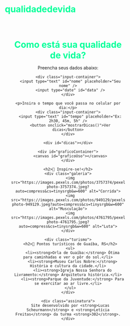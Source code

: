 # qualidadedevida
<html lang="pt-BR">
<head>
  <meta charset="UTF-8" />
  <meta name="viewport" content="width=device-width, initial-scale=1.0"/>
  <title>Melhore sua Qualidade de Vida</title>
  <script src="https://cdn.jsdelivr.net/npm/chart.js"></script>
  <script src="https://cdn.jsdelivr.net/npm/tsparticles@2/tsparticles.bundle.min.js"></script>
  <link href="https://fonts.googleapis.com/css2?family=Rubik:wght@400;600&display=swap" rel="stylesheet">
  <style>
    * {
      box-sizing: border-box;
    }

    body, html {
      margin: 0;
      padding: 0;
      font-family: 'Rubik', sans-serif;
      background: linear-gradient(135deg, #000000, #ffffff); /* Degradê preto e branco */
      color: #f0f0f0;
      overflow-x: hidden;
    }

    #particles-js {
      position: fixed;
      width: 100%;
      height: 100%;
      z-index: -1;
    }

    .container {
      padding: 30px 20px;
      max-width: 900px;
      margin: auto;
      text-align: center;
    }

    h1, h2 {
      color: #00ff99;
      margin-bottom: 10px;
    }

    .input-container {
      display: flex;
      flex-wrap: wrap;
      justify-content: center;
      gap: 10px;
      margin: 20px 0;
    }

    .input-container input {
      padding: 12px;
      font-size: 16px;
      width: 160px;
      border-radius: 8px;
      border: none;
      text-align: center;
      background: #1e1e1e;
      color: #f0f0f0;
    }

    button {
      padding: 12px 24px;
      font-size: 18px;
      background: #00b894;
      color: white;
      border: none;
      border-radius: 8px;
      cursor: pointer;
      transition: transform 0.2s ease, background 0.3s ease;
    }

    button:hover {
      background: #55efc4;
      transform: scale(1.05);
    }

    .dica {
      background: #1e1e1e;
      padding: 15px;
      margin: 10px 0;
      border-left: 5px solid #00ff99;
      border-radius: 5px;
      text-align: left;
    }

    .alerta {
      color: #ff7675;
      font-weight: bold;
      margin-top: 10px;
    }

    .galeria {
      margin: 40px auto;
      display: flex;
      flex-wrap: wrap;
      justify-content: center;
      gap: 15px;
    }

    .galeria img {
      width: 250px;
      height: 160px;
      object-fit: cover;
      border-radius: 10px;
      box-shadow: 0 4px 10px rgba(0,0,0,0.5);
      transition: transform 0.3s ease;
    }

    .galeria img:hover {
      transform: scale(1.05);
    }

    #graficoContainer {
      margin-top: 40px;
      max-width: 500px;
      margin-left: auto;
      margin-right: auto;
    }

    .turismo {
      margin-top: 50px;
      text-align: left;
    }

    .assinatura {
      margin-top: 40px;
      font-size: 18px;
      color: #ffffff;
      background: rgba(0, 0, 0, 0.7); /* Fundo escuro para destacar */
      padding: 20px;
      border-radius: 8px;
      text-align: center;
      box-shadow: 0 4px 10px rgba(0,0,0,0.5);
    }

    /* Responsividade para celular */
    @media (max-width: 768px) {
      .input-container {
        flex-direction: column;
        gap: 15px;
      }

      .input-container input {
        width: 100%;
      }

      .container {
        padding: 20px;
      }

      h1 {
        font-size: 24px;
      }

      h2 {
        font-size: 20px;
      }

      .galeria img {
        width: 200px;
        height: 130px;
      }

      .turismo ul {
        padding-left: 20px;
      }

      .assinatura {
        font-size: 16px;
      }
    }
  </style>
</head>
<body>
  <div id="particles-js"></div>
  <div class="container">
    <h1>Como está sua qualidade de vida?</h1>
    <p>Preencha seus dados abaixo:</p>

    <div class="input-container">
      <input type="text" id="nome" placeholder="Seu nome" />
      <input type="date" id="data" />
    </div>

    <p>Insira o tempo que você passa no celular por dia:</p>
    <div class="input-container">
      <input type="text" id="tempo" placeholder="Ex: 2h30, 45m, 5h" />
      <button onclick="mostrarDicas()">Ver dicas</button>
    </div>

    <div id="dicas"></div>

    <div id="graficoContainer">
      <canvas id="graficoUso"></canvas>
    </div>

    <h2>💪 Inspire-se!</h2>
    <div class="galeria">
      <img src="https://images.pexels.com/photos/3757374/pexels-photo-3757374.jpeg?auto=compress&cs=tinysrgb&w=600" alt="Corrida">
      <img src="https://images.pexels.com/photos/949129/pexels-photo-949129.jpeg?auto=compress&cs=tinysrgb&w=600" alt="Musculação">
      <img src="https://images.pexels.com/photos/4761795/pexels-photo-4761795.jpeg?auto=compress&cs=tinysrgb&w=600" alt="Luta">
    </div>

    <div class="turismo">
      <h2>🌆 Pontos turísticos de Guaíba, RS</h2>
      <ul>
        <li><strong>Orla de Guaíba:</strong> Ótima para caminhadas e ver o pôr do sol.</li>
        <li><strong>Museu Carlos Nobre:</strong> História e cultura da cidade.</li>
        <li><strong>Igreja Nossa Senhora do Livramento:</strong> Arquitetura histórica.</li>
        <li><strong>Parque da Juventude:</strong> Para se exercitar ao ar livre.</li>
      </ul>
    </div>

    <div class="assinatura">
      Site desenvolvido por <strong>Lucas Scheurmann</strong> e <strong>Letícia Freitas</strong> da turma <strong>302</strong>.
    </div>
  </div>

  <script>
    let grafico;

    function mostrarDicas() {
      const nome = document.getElementById("nome").value;
      const data = document.getElementById("data").value;
      const tempoStr = document.getElementById('tempo').value.trim().toLowerCase();
      const dicasContainer = document.getElementById('dicas');
      const ctx = document.getElementById('graficoUso').getContext('2d');
      dicasContainer.innerHTML = '';

      const regex = /(?:(\d+)\s*h)?\s*(?:(\d+)\s*m)?/;
      const match = tempoStr.match(regex);

      const horas = parseInt(match[1]) || 0;
      const minutos = parseInt(match[2]) || 0;
      const totalHoras = horas + minutos / 60;

      if (!nome || !data || totalHoras <= 0 || totalHoras > 24) {
        dicasContainer.innerHTML = '<p>Preencha todos os campos corretamente (nome, data e tempo).</p>';
        return;
      }

      dicasContainer.innerHTML = `<h3>Olá, ${nome}! Aqui estão suas dicas para o dia ${data}:</h3>`;

      let dicas = [];

      if (totalHoras <= 2) {
        dicas = [
          "Você já tem um bom controle! Continue aproveitando seu tempo longe das telas.",
          "Inclua pequenas caminhadas no seu dia, mesmo que sejam de 10 minutos.",
        ];
      } else if (totalHoras <= 5) {
        dicas = [
          "Que tal deixar o celular de lado por uma hora e ler um livro?",
          "Experimente atividades como meditação ou exercícios leves.",
        ];
      } else if (totalHoras <= 8) {
        dicas = [
          "Tente fazer pausas a cada hora de uso de tela.",
          "Agende um tempo para hobbies offline: pintar, tocar instrumento, cozinhar.",
        ];
      } else {
        dicas = [
          "Considere um 'desafio sem celular' por 1 dia na semana.",
          "Converse pessoalmente com amigos ou familiares.",
          "Faça uma lista de atividades que você gostaria de fazer fora das telas.",
        ];

        const alerta = document.createElement("p");
        alerta.className = "alerta";
        alerta.textContent = "⚠️ Cuidado! Seu tempo de uso está acima do ideal.";
        dicasContainer.appendChild(alerta);
      }

      dicas.forEach(dica => {
        const div = document.createElement('div');
        div.className = 'dica';
        div.textContent = dica;
        dicasContainer.appendChild(div);
      });

      if (grafico) grafico.destroy();

      grafico = new Chart(ctx, {
        type: 'doughnut',
        data: {
          labels: ['Tempo no celular', 'Tempo livre'],
          datasets: [{
            data: [totalHoras, 24 - totalHoras],
            backgroundColor: ['#00ff99', '#2d3436'],
            borderColor: '#000',
            borderWidth: 2
          }]
        },
        options: {
          plugins: {
            legend: {
              labels: {
                color: '#fff'
              }
            }
          }
        }
      });
    }

    // Partículas de fundo
    tsParticles.load("particles-js", {
      fullScreen: { enable: false },
      background: {
        color: "#0a0a0a"
      },
      particles: {
        color: { value: "#00ff99" },
        links: { enable: true, color: "#00ff99" },
        move: { enable: true, speed: 1 },
        number: { value: 60 },
        size: { value: 3 },
      },
    });
  </script>
</body>
</html>
